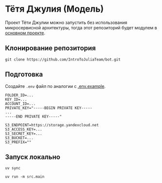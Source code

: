 # Тётя Джулия (Модель)

Проект Тёти Джулии можно запустить без использования микросервисной архитектуры, тогда этот репозиторий будет модулем в [основном проекте](https://github.com/IntroToJuliaTeam/bot).

## Клонирование репозитория

```commandline
git clone https://github.com/IntroToJuliaTeam/bot.git
```

## Подготовка

Создайте `.env` файл по аналогии с [.env.example](.env.example).

```
FOLDER_ID=...
KEY_ID=...
ACCOUNT_ID=...
PRIVATE_KEY="-----BEGIN PRIVATE KEY-----
...
-----END PRIVATE KEY-----"

S3_ENDPOINT=https://storage.yandexcloud.net
S3_ACCESS_KEY=...
S3_SECRET_KEY=...
S3_BUCKET=...
S3_PREFIX=""
```

## Запуск локально

```commandline
uv sync
```

```commandline
uv run -m src.main
```